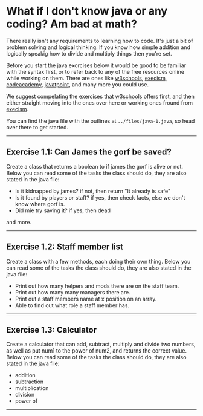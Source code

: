 # What if I don't know java or any coding? Am bad at math?

There really isn't any requirements to learning how to code. It's just a bit of problem solving and logical thinking. If you know how simple addition and logically speakig how to divide and multiply things then you're set.

Before you start the java exorcises below it would be good to be familiar with the syntax first, or to refer back to any of the free resources online while working on them. There are ones like [w3schools](https://www.w3schools.com/java/), [execism](https://exercism.org/tracks/java), [codeacademy](https://www.codecademy.com/catalog/language/java), [javatpoint](https://www.javatpoint.com/java-tutorial), and many more you could use.

We suggest compelating the exercises that [w3schools](https://www.w3schools.com/java/) offers first, and then either straight moving into the ones over here or working ones fround from [execism](https://exercism.org/tracks/java).

You can find the java file with the outlines at `../files/java-1.java`, so head over there to get started.

***

## Exercise 1.1: Can James the gorf be saved?

Create a class that returns a boolean to if james the gorf is alive or not. Below you can read some of the tasks the class should do, they are also stated in the java file:

- Is it kidnapped by james? if not, then return "It already is safe"
- Is it found by players or staff? if yes, then check facts, else we don't know where gorf is.
- Did mie try saving it? if yes, then dead

and more.

***

## Exercise 1.2: Staff member list

Create a class with a few methods, each doing their own thing. Below you can read some of the tasks the class should do, they are also stated in the java file:

- Print out how many helpers and mods there are on the staff team.
- Print out how many many managers there are.
- Print out a staff members name at x position on an array.
- Able to find out what role a staff member has.

***

## Exercise 1.3: Calculator

Create a calculator that can add, subtract, multiply and divide two numbers, as well as put num1 to the power of num2, and returns the correct value. Below you can read some of the tasks the class should do, they are also stated in the java file:

- addition
- subtraction
- multiplication
- division
- power of

***